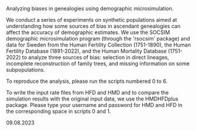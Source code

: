 Analyzing biases in genealogies using demographic microsimulation.


We conduct a series of experiments on synthetic populations aimed at understanding how some sources of bias in ascendant genealogies can affect the accuracy of demographic estimates. We use the SOCSIM demographic microsimulation program (through the 'rsocsim' package) and data for Sweden from the Human Fertility Collection (1751-1890), the Human Fertility Database (1891-2022), and the Human Mortality Database (1751-2022) to analyze three sources of bias: selection in direct lineages, incomplete reconstruction of family trees, and missing information on some subpopulations.

To reproduce the analysis, please run the scripts numbered 0 to 6. 


To write the input rate files from HFD and HMD and to compare the simulation results with the original input data, 
we use the HMDHFDplus package. Please type your username and password for HMD and HFD in the corresponding space in scripts 0 and 1.

09.08.2023
